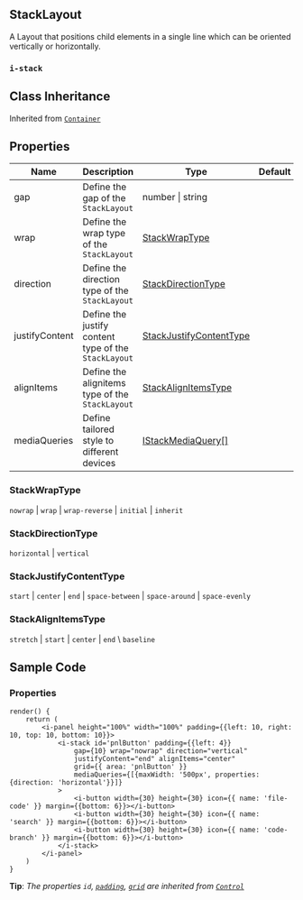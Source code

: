 ## StackLayout

A Layout that positions child elements in a single line which can be oriented vertically or horizontally.

### `i-stack`

## Class Inheritance
Inherited from [`Container`](components/container/README.md)

## Properties

| Name            | Description                                          | Type                                                | Default |
| --------------- | -------------------------------------------------    | ----------                                          | ------- |
| gap             | Define the gap of the `StackLayout`                  | number \| string                                    |         |
| wrap            | Define the wrap type of the `StackLayout`            | [StackWrapType](#stackwraptype)                     |         |
| direction       | Define the direction type of the `StackLayout`       | [StackDirectionType](#stackdirectiontype)           |         |
| justifyContent  | Define the justify content type of the `StackLayout` | [StackJustifyContentType](#stackjustifycontenttype) |         |
| alignItems      | Define the alignitems type of the `StackLayout`      | [StackAlignItemsType](#stackalignitemstype)         |         |
| mediaQueries    | Define tailored style to different devices           | [IStackMediaQuery&#91;&#93;](../../customDataType/README.md#imediaquery) | |

### StackWrapType
`nowrap` \| `wrap` \| `wrap-reverse` \| `initial` \| `inherit`

### StackDirectionType
`horizontal` \| `vertical`

### StackJustifyContentType
`start` \| `center` \| `end` \| `space-between` \| `space-around` \| `space-evenly`

### StackAlignItemsType
`stretch` \| `start` \| `center` \| `end` \ `baseline`

## Sample Code

### Properties
```typescript(samples/i-stack.tsx)
render() {
    return (
        <i-panel height="100%" width="100%" padding={{left: 10, right: 10, top: 10, bottom: 10}}>
            <i-stack id='pnlButton' padding={{left: 4}} 
                gap={10} wrap="nowrap" direction="vertical" 
                justifyContent="end" alignItems="center"
                grid={{ area: 'pnlButton' }} 
                mediaQueries={[{maxWidth: '500px', properties: {direction: 'horizontal'}}]}
            >
                <i-button width={30} height={30} icon={{ name: 'file-code' }} margin={{bottom: 6}}></i-button>
                <i-button width={30} height={30} icon={{ name: 'search' }} margin={{bottom: 6}}></i-button>
                <i-button width={30} height={30} icon={{ name: 'code-branch' }} margin={{bottom: 6}}></i-button>
            </i-stack>
        </i-panel>
    )
}
```
**Tip**: _The properties `id`, [`padding`](../../customDataType/README.md#ispace), [`grid`](../../customDataType/README.md#igrid) are inherited from [`Control`](components/Control/README.md)_